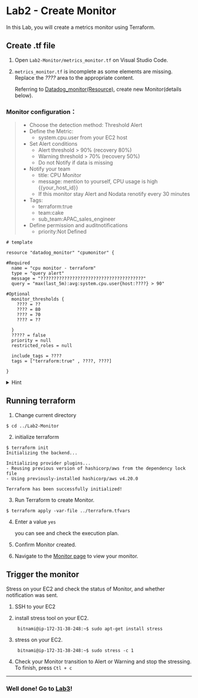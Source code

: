 # Lab2 - Create Monitor

In this Lab, you will create a metrics monitor using Terraform.

## Create .tf file
1. Open `Lab2-Monitor/metrics_monitor.tf` on Visual Studio Code.

2. `metrics_monitor.tf` is incomplete as some elements are missing. Replace the *????* area to the appropriate content. 

   Referring to [Datadog_monitor(Resource)](https://registry.terraform.io/providers/DataDog/datadog/latest/docs/resources/monitor), create new Monitor(details below).

### Monitor configuration：
> - Choose the detection method: Threshold Alert
> - Define the Metric: 
> 	- system.cpu.user from your EC2 host
> - Set Alert conditions
> 	- Alert threshold > 90% (recovery 80%)
> 	- Warning threshold > 70% (recovery 50%)
> 	- Do not Notify if data is missing
> - Notify your team
> 	- title: CPU Monitor
> 	- message: mention to yourself, CPU usage is high {{your_host_id}}
> 	- If this monitor stay Alert and Nodata renotify every 30 minutes
> - Tags:
> 	- terraform:true
> 	- team:cake
> 	- sub_team:APAC_sales_engineer
> - Define permission and auditnotifications
> 	- priority:Not Defined


```
# template

resource "datadog_monitor" "cpumonitor" {

#Required
  name = "cpu monitor - terraform"
  type = "query alert"
  message = "???????????????????????????????????????"
  query = "max(last_5m):avg:system.cpu.user{host:????} > 90"

#Optional
  monitor_thresholds {
    ???? = ??
    ???? = 80
    ???? = 70
    ???? = ??

  }
  ????? = false
  priority = null
  restricted_roles = null

  include_tags = ????
  tags = ["terraform:true" , ????, ????]
  
}
```

<details>
<summary>Hint</summary>

```
resource "datadog_monitor" "cpumonitor2" {
  name = "cpu monitor - terraform"
  type = "query alert"
  message = "@njane.doe@example.com\nCPU usage is high host:{{host.name}}"
  query = "max(last_5m):avg:system.cpu.user{host:i-03af36e2fb6fc90c5} > 90"
  
  monitor_thresholds {
    critical          = 90
    critical_recovery = 80
    warning           = 70
    warning_recovery  = 50
  }
  notify_no_data = false
  priority = null
  restricted_roles = null

  include_tags = true
  tags = ["terraform:true" , "team:cake", "sub_team:apac_salesEngineer"]
}
```
</details>

## Running terraform

1. Change current directory 
```
$ cd ../Lab2-Monitor
```

2. initialize terraform

```
$ terraform init 
Initializing the backend...

Initializing provider plugins...
- Reusing previous version of hashicorp/aws from the dependency lock file
- Using previously-installed hashicorp/aws v4.20.0

Terraform has been successfully initialized!
```

3. Run Terraform to create Monitor.

```
$ terraform apply -var-file ../terraform.tfvars
```

4.  Enter a value `yes`

	you can see and check the execution plan.

5.  Confirm Monitor created.

6.  Navigate to the [Monitor page](https://app.datadoghq.com/monitors/manage) to view your monitor.

## Trigger the monitor

Stress on your EC2 and check the status of Monitor, and whether notification was sent.

1. SSH to your EC2

2. install stress tool on your EC2.

		bitnami@ip-172-31-38-248:~$ sudo apt-get install stress

3. stress on your EC2.

		bitnami@ip-172-31-38-248:~$ sudo stress -c 1 

4. Check your Monitor transition to  Alert or Warning and stop the stressing. To finish, press `Ctl + c`
		

---
### Well done! Go to [Lab3](./../Lab3-Synthetics/README.md)!
